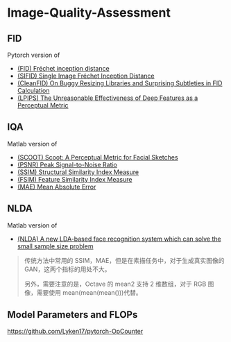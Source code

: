 # Image-Quality-Assessment

## FID

Pytorch version of

- [(FID) Fréchet inception distance](https://en.wikipedia.org/wiki/Fréchet_inception_distance)
- [(SIFID) Single Image Fréchet Inception Distance](https://github.com/tamarott/SinGAN)
- [(CleanFID) On Buggy Resizing Libraries and Surprising Subtleties in FID Calculation](https://github.com/GaParmar/clean-fid)
- [(LPIPS) The Unreasonable Effectiveness of Deep Features as a Perceptual Metric](https://github.com/richzhang/PerceptualSimilarity)

## IQA

Matlab version of

- [(SCOOT) Scoot: A Perceptual Metric for Facial Sketches](http://mmcheng.net/scoot/)
- [(PSNR) Peak Signal-to-Noise Ratio](https://en.wikipedia.org/wiki/Peak_signal-to-noise_ratio)
- [(SSIM) Structural Similarity Index Measure](https://en.wikipedia.org/wiki/Structural_similarity)
- [(FSIM) Feature Similarity Index Measure](https://ieeexplore.ieee.org/document/5705575)
- [(MAE) Mean Absolute Error](https://en.wikipedia.org/wiki/Mean_absolute_error)

## NLDA

Matlab version of

- [(NLDA) A new LDA-based face recognition system which can solve the small sample size problem](https://www.sciencedirect.com/science/article/pii/S0031320399001399)

> 传统方法中常用的 SSIM，MAE，但是在素描任务中，对于生成真实图像的 GAN，这两个指标的用处不大。
>
> 另外，需要注意的是，Octave 的 mean2 支持 2 维数组，对于 RGB 图像，需要使用 mean(mean(mean()))代替。

## Model Parameters and FLOPs

https://github.com/Lyken17/pytorch-OpCounter
